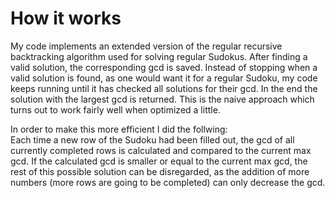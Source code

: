 # How it works
My code implements an extended version of the regular recursive backtracking algorithm used for solving regular Sudokus. After finding a valid solution, the corresponding gcd
is saved. Instead of stopping when a valid solution is found, as one would want it for a regular Sudoku, my code keeps running until it has checked all solutions for their gcd. In the end the solution with
the largest gcd is returned. This is
the naive approach which turns out to work fairly well when optimized a little.

In order to make this more efficient I did the follwing:\
Each time a new row of the Sudoku had been filled out, the gcd of all currently completed rows is calculated and compared to the current max gcd.
If the calculated gcd is smaller or equal to the current max gcd, the rest of this possible solution can be disregarded, as the addition of more numbers
(more rows are going to be completed) can only decrease the gcd.
